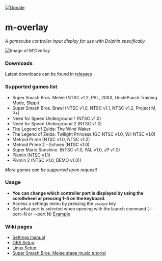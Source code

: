 [![Donate](https://img.shields.io/badge/Donate-PayPal-green.svg)](https://www.paypal.com/cgi-bin/webscr?cmd=_donations&business=VS3S4WHQMZEP6&currency_code=USD&source=url)

# m-overlay
*A gamecube controller input display for use with Dolphin specifically.*

![Image of M'Overlay](https://thumbs.gfycat.com/GraciousAlarmingAntbear-size_restricted.gif)

### Downloads

Latest downloads can be found in [releases](https://github.com/bkacjios/m-overlay/releases)

### Supported games list

* Super Smash Bros. Melee (NTSC v1.2, PAL, 20XX, UnclePunch Training Mode, Slippi)
* Super Smash Bros. Brawl (NTSC v1.0, NTSC v1.1, NTSC v1.2, Project M, P+)
* Need for Speed Underground 1 (NTSC v1.0)
* Need for Speed Underground 2 (NTSC v1.0)
* The Legend of Zelda: The Wind Waker
* The Legend of Zelda: Twilight Princess (GC NTSC v1.0, Wii NTSC v1.0)
* Metroid Prime (NTSC v1.0, NTSC v1.2)
* Metroid Prime 2 - Echoes (NTSC v1.0)
* Super Mario Sunshine. (NTSC v1.0, PAL v1.0, JP v1.0)
* Pikmin (NTSC v1.1)
* Pikmin 2 (NTSC v1.0, DEMO v1.0))

*More games can be supported upon request!*

### Usage

- **You can change which controller port is displayed by using the scrollwheel or pressing 1-4 on the keyboard.**
- Access a settings menu by pressing the `escape` key
- Set what port is selected when opening with the launch command (--port=N or --port N) [Example](https://i.imgur.com/f9AkS2q.png)

### Wiki pages

* [Settings manual](https://github.com/bkacjios/m-overlay/wiki/Settings-manual)
* [OBS Setup](https://github.com/bkacjios/m-overlay/wiki/OBS-Setup)
* [Linux Setup](https://github.com/bkacjios/m-overlay/wiki/Linux)
* [Super Smash Bros. Melee stage music tutorial](https://github.com/bkacjios/m-overlay/wiki/Stage-music-for-Project-Slippi)

